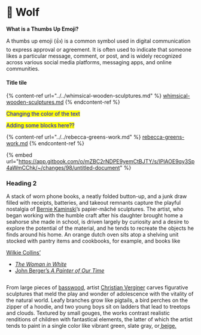 # 🐺 Wolf



**What is a Thumbs Up Emoji?**

A thumbs up emoji (👍) is a common symbol used in digital communication to express approval or agreement. It is often used to indicate that someone likes a particular message, comment, or post, and is widely recognized across various social media platforms, messaging apps, and online communities.

#### Title tile

{% content-ref url="../../whimsical-wooden-sculptures.md" %}
[whimsical-wooden-sculptures.md](../../whimsical-wooden-sculptures.md)
{% endcontent-ref %}

<mark style="color:blue;">Changing the color of the text</mark>

<mark style="color:blue;">Adding some blocks here??</mark>



{% content-ref url="../../rebecca-greens-work.md" %}
[rebecca-greens-work.md](../../rebecca-greens-work.md)
{% endcontent-ref %}

{% embed url="https://app.gitbook.com/o/mZBC2rNDPE9yemCtBJTY/s/IPlAOE9qy3Sp4aWmCChk/~/changes/98/untitled-document" %}

### Heading 2

A stack of worn phone books, a neatly folded button-up, and a junk draw filled with receipts, batteries, and takeout remnants capture the playful nostalgia of [Bernie Kaminski](https://www.instagram.com/berniekaminski/)’s papier-mâché sculptures. The artist, who began working with the humble craft after his daughter brought home a seahorse she made in school, is driven largely by curiosity and a desire to explore the potential of the material, and he tends to recreate the objects he finds around his home. An orange dutch oven sits atop a shelving unit stocked with pantry items and cookbooks, for example, and books like&#x20;

[Wilkie Collins’ ](broken-reference)

* [_The Woman in White_](../../rebecca-greens-work.md)&#x20;
* [John Berger’s _A Painter of Our Time_ ](broken-reference)



<figure><img src="../../.gitbook/assets/Latex.svg" alt=""><figcaption></figcaption></figure>



From large pieces of [basswood](https://www.wood-database.com/european-lime/), artist [Christian Verginer](https://verginer.org/) carves figurative sculptures that meld the play and wonder of adolescence with the vitality of the natural world. Leafy branches grow like pigtails, a bird perches on the zipper of a hoodie, and two young boys sit on ladders that lead to treetops and clouds. Textured by small gouges, the works contrast realistic renditions of children with fantastical elements, the latter of which the artist tends to paint in a single color like vibrant green, slate gray, or[ beige.](../../rebecca-greens-work.md#author-based-in-michigan.)
